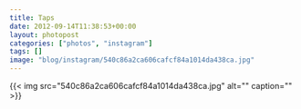 ```yaml
---
title: Taps
date: 2012-09-14T11:38:53+00:00
layout: photopost
categories: ["photos", "instagram"]
tags: []
image: "blog/instagram/540c86a2ca606cafcf84a1014da438ca.jpg"
---
```


{{< img src="540c86a2ca606cafcf84a1014da438ca.jpg" alt="" caption="" >}}



